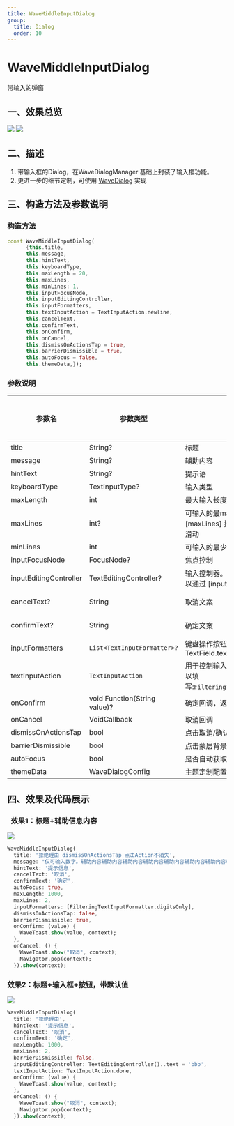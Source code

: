 ```yaml
---
title: WaveMiddleInputDialog
group:
  title: Dialog
  order: 10
---
```


# WaveMiddleInputDialog

带输入的弹窗

## 一、效果总览
![](./img/WaveMiddleInputDialogIntro1.png)
![](./img/WaveMiddleInputDialogIntro2.png)

## 二、描述

1. 带输入框的Dialog，在WaveDialogManager 基础上封装了输入框功能。
2. 更进一步的细节定制，可使用 [WaveDialog](../widgets/wave-dialog) 实现

## 三、构造方法及参数说明

### 构造方法


```dart
const WaveMiddleInputDialog(
      {this.title,
      this.message,
      this.hintText,
      this.keyboardType,
      this.maxLength = 20,
      this.maxLines,
      this.minLines: 1,
      this.inputFocusNode,
      this.inputEditingController,
      this.inputFormatters,
      this.textInputAction = TextInputAction.newline,
      this.cancelText,
      this.confirmText,
      this.onConfirm,
      this.onCancel,
      this.dismissOnActionsTap = true,
      this.barrierDismissible = true,
      this.autoFocus = false,
      this.themeData,});
```
### 参数说明

| **参数名** | **参数类型** | **描述** | **是否必填** | **默认值** |
| --- | --- | --- | --- | --- |
| title | String? | 标题 | 否 |  |
| message | String? | 辅助内容 | 否 |  |
| hintText | String? | 提示语 | 否 |  |
| keyboardType | TextInputType? | 输入类型 | 否 | |
| maxLength | int | 最大输入长度 | 否 | 20 |
| maxLines | int? | 可输入的最maxLines多行数。超过 [maxLines] 指定的行数后，输入内容会变成可滑动 | 否 | |
| minLines | int | 可输入的最少行数 | 否 | 1 |
| inputFocusNode | FocusNode? | 焦点控制 | 否 |  |
| inputEditingController | TextEditingController? | 输入控制器。如果有初始状态的填充文字，可以通过 [inputEditingController] 设置 | 否 |  |
| cancelText? | String | 取消文案 | 否 | 默认值为国际化配置文本 '取消' |
| confirmText? | String | 确定文案 | 否 | 默认值为国际化配置文本 '确定' |
| inputFormatters | `List<TextInputFormatter>?` | 键盘操作按钮类型，可参见系统的 TextField.textInputAction | 否 | TextInputAction.newline |
| textInputAction | `TextInputAction` | 用于控制输入的内容范围比如只能输入数字可以填写:`FilteringTextInputFormatter.digitsOnly` | 否 | 无 |
| onConfirm | void Function(String value)? | 确定回调，返回输入的值 | 否 |  |
| onCancel | VoidCallback | 取消回调 | 否 |  |
| dismissOnActionsTap | bool | 点击取消/确认按钮之后，是否自动关闭弹窗 | 否 | true |
| barrierDismissible | bool | 点击蒙层背景，弹窗是否可关闭。 | 否 | true |
| autoFocus | bool | 是否自动获取焦点，弹出键盘 | 否 | false |
| themeData | WaveDialogConfig | 主题定制配置 | 否 | defaultDialogConfig |


## 四、效果及代码展示

###  效果1：标题+辅助信息内容

![](./img/WaveMiddleInputDialogIntro1.png)



```dart
WaveMiddleInputDialog(
  title: '拒绝理由 dismissOnActionsTap 点击Action不消失',
  message: "仅可输入数字。辅助内容辅助内容辅助内容辅助内容辅助内容辅助内容辅助内容辅助内容辅助内容 ",
  hintText: '提示信息',
  cancelText: '取消',
  confirmText: '确定',
  autoFocus: true,
  maxLength: 1000,
  maxLines: 2,
  inputFormatters: [FilteringTextInputFormatter.digitsOnly],
  dismissOnActionsTap: false,
  barrierDismissible: true,
  onConfirm: (value) {
    WaveToast.show(value, context);
  },
  onCancel: () {
    WaveToast.show("取消", context);
    Navigator.pop(context);
  }).show(context);
```
### 效果2：标题+输入框+按钮，带默认值

![](./img/WaveMiddleInputDialogIntro2.png)

```dart
WaveMiddleInputDialog(
  title: '拒绝理由',
  hintText: '提示信息',
  cancelText: '取消',
  confirmText: '确定',
  maxLength: 1000,
  maxLines: 2,
  barrierDismissible: false,
  inputEditingController: TextEditingController()..text = 'bbb',
  textInputAction: TextInputAction.done,
  onConfirm: (value) {
    WaveToast.show(value, context);
  },
  onCancel: () {
    WaveToast.show("取消", context);
    Navigator.pop(context);
  }).show(context);
```
